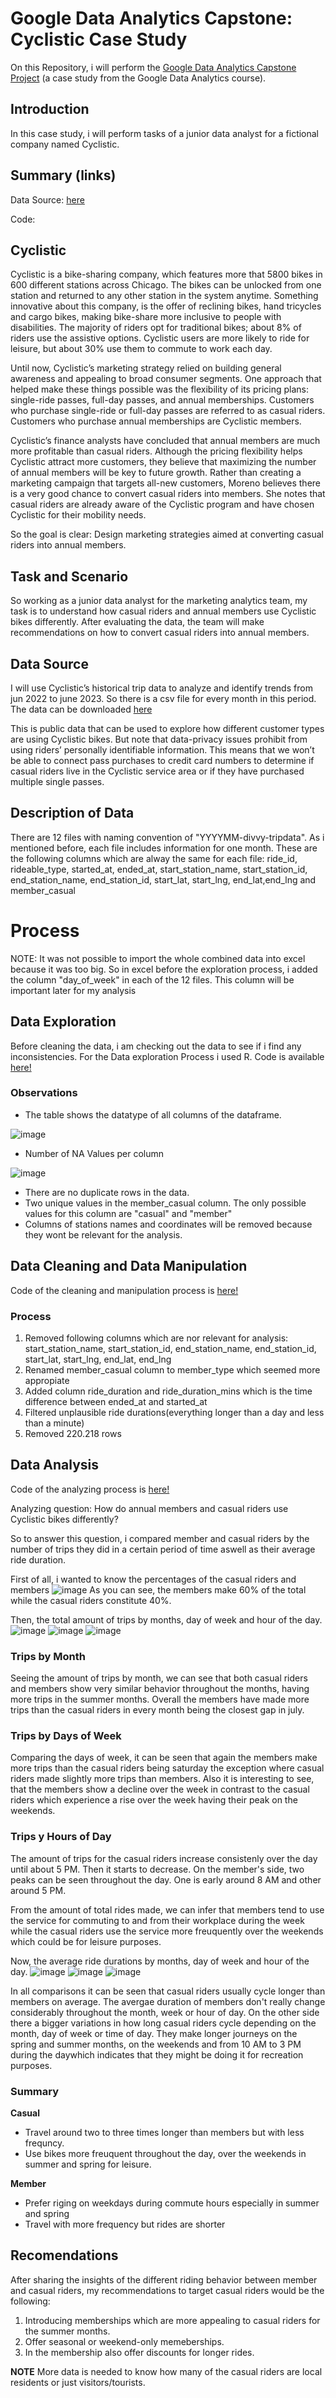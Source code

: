 # Google Data Analytics Capstone: Cyclistic Case Study
On this Repository, i will perform the [Google Data Analytics Capstone Project](https://www.coursera.org/learn/google-data-analytics-capstone) (a case study from the Google Data Analytics course).

## Introduction
In this case study, i will perform tasks of a junior data analyst for a fictional company named Cyclistic.

## Summary (links)
Data Source: [here](https://divvy-tripdata.s3.amazonaws.com/index.html)

Code:


## Cyclistic
Cyclistic is a bike-sharing company, which features more that 5800 bikes in 600 different stations across Chicago.
The bikes can be unlocked from one station and returned to any other station in the system anytime.
Something innovative about this company, is the offer of reclining bikes, hand tricycles and cargo bikes, making bike-share more
inclusive to people with disabilities. The majority of riders opt for traditional bikes; about 8% of riders use the assistive options. 
Cyclistic users are more likely to ride for leisure, but about 30% use them to commute to work each day.

Until now, Cyclistic’s marketing strategy relied on building general awareness and appealing to broad consumer segments.
One approach that helped make these things possible was the flexibility of its pricing plans: single-ride passes, full-day passes,
and annual memberships. Customers who purchase single-ride or full-day passes are referred to as casual riders. Customers
who purchase annual memberships are Cyclistic members.

Cyclistic’s finance analysts have concluded that annual members are much more profitable than casual riders. Although the
pricing flexibility helps Cyclistic attract more customers, they believe that maximizing the number of annual members will
be key to future growth. Rather than creating a marketing campaign that targets all-new customers, Moreno believes there is a
very good chance to convert casual riders into members. She notes that casual riders are already aware of the Cyclistic
program and have chosen Cyclistic for their mobility needs.

So the goal is clear: Design marketing strategies aimed at converting casual riders into annual members.

## Task and Scenario
So working as a junior data analyst for the marketing analytics team, my task is to understand how casual riders and annual members
use Cyclistic bikes differently. After evaluating the data, the team will make recommendations on how to convert casual riders into annual members.

## Data Source
I will use Cyclistic’s historical trip data to analyze and identify trends from jun 2022 to june 2023. So there is a csv file for every month in this period. The data can be downloaded [here](https://divvy-tripdata.s3.amazonaws.com/index.html)

This is public data that can be used to explore how different customer types are using Cyclistic bikes. But note that data-privacy issues prohibit from using riders’ personally identifiable information. This means that we won’t be able to connect pass purchases to credit card numbers to determine if casual riders live in the Cyclistic service area or if they have purchased multiple single passes.

## Description of Data
There are 12 files with naming convention of "YYYYMM-divvy-tripdata". As i mentioned before, each file includes information for one month.
These are the following columns which are alway the same for each file: ride_id, rideable_type, started_at, ended_at, start_station_name, start_station_id, end_station_name, end_station_id, start_lat, start_lng, end_lat,end_lng and member_casual

# Process

NOTE: It was not possible to import the whole combined data into excel because it was too big. So in excel before the exploration process, i added the column "day_of_week" in each of the 12 files.
This column will be important later for my analysis

## Data Exploration
Before cleaning the data, i am checking out the data to see if i find any inconsistencies. For the Data exploration Process i used R.
Code is available [here!](code/data_exploration.R)

### Observations

- The table shows the datatype of all columns of the dataframe.
  
![image](images/datatype.PNG)

- Number of NA Values per column
  
![image](images/NA_values.PNG)

- There are no duplicate rows in the data.
- Two unique values in the member_casual column. The only possible values for this column are "casual" and "member"
- Columns of stations names and coordinates will be removed because they wont be relevant for the analysis.

## Data Cleaning and Data Manipulation
Code of the cleaning and manipulation process is [here!](code/data_cleaning_manipulation.R)   

### Process
1. Removed following columns which are nor relevant for analysis: start_station_name, start_station_id, end_station_name, end_station_id, start_lat, start_lng, end_lat, end_lng
2. Renamed member_casual column to member_type which seemed more appropiate
3. Added column ride_duration and ride_duration_mins which is the time difference between ended_at and started_at
4. Filtered unplausible ride durations(everything longer than a day and less than a minute)
5. Removed 220.218 rows

## Data Analysis
Code of the analyzing process is [here!](code/data_analysis.R)

Analyzing question: How do annual members and casual riders use Cyclistic bikes differently?

So to answer this question, i compared member and casual riders by the number of trips they did in a certain period of time aswell as their average ride duration.

First of all, i wanted to know the percentages of the casual riders and members 
![image](plots/distribution_members.png)
As you can see, the members make 60% of the total while the casual riders constitute 40%.

Then, the total amount of trips by months, day of week and hour of the day.
![image](plots/total_rides_per_month.png)
![image](plots/total_rides_per_weekday.png)
![image](plots/total_rides_per_hour.png)

### Trips by Month
Seeing the amount of trips by month, we can see that both casual riders and members show very similar behavior throughout the months, having more trips in the summer months.
Overall the members have made more trips than the casual riders in every month being the closest gap in july.

### Trips by Days of Week
Comparing the days of week, it can be seen that again the members make more trips than the casual riders being saturday the exception where casual riders made slightly more trips than members.
Also it is interesting to see, that the members show a decline over the week in contrast to the casual riders which experience a rise over the week having their peak on the weekends.

### Trips y Hours of Day
The amount of trips for the casual riders increase consistenly over the day until about 5 PM. Then it starts to decrease.
On the member's side, two peaks can be seen throughout the day. One is early around 8 AM and other around 5 PM.

From the amount of total rides made, we can infer that members tend to use the service for commuting to and from their workplace during the week while 
the casual riders use the service more freuquently over the weekends which could be for leisure purposes.

Now, the average ride durations by months, day of week and hour of the day.
![image](plots/ride_duration_month.png)
![image](plots/ride_duration_weekdays.png)
![image](plots/ride_duration_per_hour.png)

In all comparisons it can be seen that casual riders usually cycle longer than members on average. 
The avergae duration of members don't really change considerably throughout the month, week or hour of day.
On the other side there a bigger variations in how long casual riders cycle depending on the month, day of week or time of day.
They make longer journeys on the spring and summer months, on the weekends and from 10 AM to 3 PM during the daywhich indicates that they
might be doing it for recreation purposes.

### Summary

**Casual**
- Travel around two to three times longer than members but with less frequncy.
- Use bikes more freuquent throughout the day, over the weekends in summer and spring for leisure.

**Member**
- Prefer riging on weekdays during commute hours especially in summer and spring
- Travel with more frequency but rides are shorter

## Recomendations
After sharing the insights of the different riding behavior between member and casual riders, my recommendations to target casual riders
would be the following:

1. Introducing memberships which are more appealing to casual riders for the summer months.
2. Offer seasonal or weekend-only memeberships.
3. In the membership also offer discounts for longer rides.

**NOTE**
More data is needed to know how many of the casual riders are local residents or just visitors/tourists.
